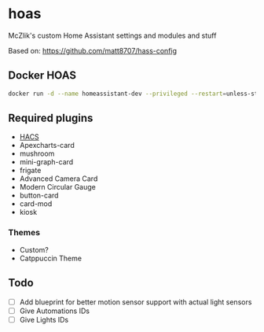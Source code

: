 # hoas
McZlik's custom Home Assistant settings and modules and stuff

Based on: https://github.com/matt8707/hass-config

## Docker HOAS
```bash
docker run -d --name homeassistant-dev --privileged --restart=unless-stopped -e TZ=Europe/Amsterdam -v /PATH/TO/CONFIG:/config -p 8123:8123 ghcr.io/home-assistant/home-assistant:stable
```

## Required plugins
- [HACS](https://hacs.xyz/)
- Apexcharts-card
- mushroom
- mini-graph-card
- frigate
- Advanced Camera Card
- Modern Circular Gauge
- button-card
- card-mod
- kiosk

### Themes
- Custom?
- Catppuccin Theme

## Todo
- [ ] Add blueprint for better motion sensor support with actual light sensors
- [ ] Give Automations IDs
- [ ] Give Lights IDs
